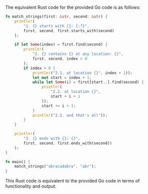 The equivalent Rust code for the provided Go code is as follows:

```rust
fn match_strings(first: &str, second: &str) {
    println!(
        "1. {} starts with {}: {:?}",
        first, second, first.starts_with(second)
    );

    if let Some(index) = first.find(second) {
        println!(
            "2. {} contains {} at any location: {}",
            first, second, index > 0
        );
        if index > 0 {
            println!("2.1. at location {}", index + 1));
            let mut start = index + 1;
            while let Some(i) = first[start..].find(second) {
                println!(
                    "2.2. at location {}",
                    start + i + 1
                ));
                start += i + 1;
            }
            println!("2.2. and that's all"));
        }
    }

    println!(
        "3. {} ends with {}: {}",
        first, second, first.ends_with(second))
    );
}

fn main() {
    match_strings("abracadabra", "abr");
}
```
This Rust code is equivalent to the provided Go code in terms of functionality and output.
